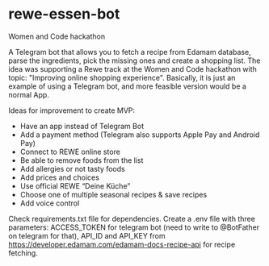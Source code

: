 # rewe-essen-bot
Women and Code hackathon

A Telegram bot that allows you to fetch a recipe from Edamam database, parse the ingredients, pick the missing ones and create a  shopping list.
The idea was supporting a Rewe track at the Women and Code hackathon with topic: "Improving online shopping experience".
Basically, it is just an example of using a Telegram bot, and more feasible version would be a normal App.

Ideas for improvement to create MVP:
- Have an app instead of Telegram Bot
- Add a payment method (Telegram also supports Apple Pay and Android Pay)
- Connect to REWE online store
- Be able to remove foods from the list
- Add allergies or not tasty foods
- Add prices and choices 
- Use official REWE “Deine Küche”
- Choose one of multiple seasonal recipes & save recipes
- Add voice control


Check requirements.txt file for dependencies. 
Create a .env file with three parameters: ACCESS_TOKEN for telegram bot (need to write to @BotFather on telegram for that), API_ID and API_KEY from  https://developer.edamam.com/edamam-docs-recipe-api for recipe fetching.
